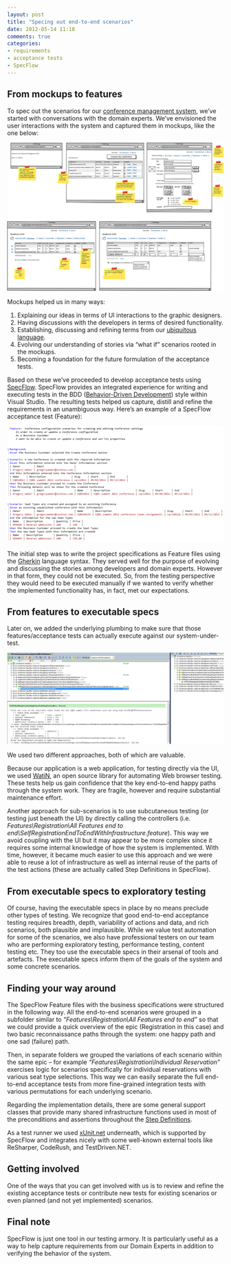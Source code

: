 ```yaml
---
layout: post
title: "Specing out end-to-end scenarios"
date: 2012-05-14 11:18
comments: true
categories: 
- requirements
- acceptance tests
- SpecFlow
---
```


## From mockups to features 
To spec out the scenarios for our [conference management system](http://cqrsjourney.github.com/blog/2012/03/30/Sample-Application-Overview), we’ve started with conversations with the domain experts. We’ve envisioned the user interactions with the system and captured them in mockups, like the one below:

<img src="/images/posts/Mockup-conf-mgmt.png" alt="Conference management mockup" border="0" />

Mockups helped us in many ways:

1.	Explaining our ideas in terms of UI interactions to the graphic designers.
2.	Having discussions with the developers in terms of desired functionality.
3.	Establishing, discussing and refining terms from our [ubiquitous language](https://github.com/mspnp/cqrs-journey-wiki/wiki/Ubiquitous-language).
4.	Evolving our understanding of stories via “what if” scenarios rooted in the mockups.
5.	Becoming a foundation for the future formulation of the acceptance tests.

Based on these we’ve proceeded to develop acceptance tests using [SpecFlow](http://www.specflow.org/). SpecFlow provides an integrated experience for writing and executing tests in the BDD ([Behavior-Driven Development](http://en.wikipedia.org/wiki/Behavior_Driven_Development)) style within Visual Studio. The resulting tests helped us capture, distill and refine the requirements in an unambiguous way. Here’s an example of a SpecFlow acceptance test (Feature):

<img src="/images/posts/Feature-conf-mgmt.png" alt="Conference management Feature sample in SpecFlow" border="0" />

The initial step was to write the project specifications as Feature files using the [Gherkin](ttp://en.wikipedia.org/wiki/Behavior_Driven_Development#Application_examples_in_the_Gherkin_language) language syntax. They served well for the purpose of evolving and discussing the stories among developers and domain experts. However in that form, they could not be executed. So, from the testing perspective they would need to be executed manually if we wanted to verify whether the implemented functionality has, in fact, met our expectations.

## From features to executable specs

Later on, we added the underlying plumbing to make sure that those features/acceptance tests can actually execute against our system-under-test. 

<img src="/images/posts/Executable-specs-test-run.jpg" alt="Executable spec test run" border="0" />

We used two different approaches, both of which are valuable.

Because our application is a web application, for testing directly via the UI, we used [WatiN](http://watin.sourceforge.net), an open source library for automating Web browser testing. These tests help us gain confidence that the key end-to-end happy paths through the system work. They are fragile, however and require substantial maintenance effort.

Another approach for sub-scenarios is to use subcutaneous testing (or testing just beneath the UI) by directly calling the controllers (i.e. _Features\Registration\All Features end to end\SelfRegistrationEndToEndWithInfrastructure.feature_). This way we avoid coupling with the UI but
it may appear to be more complex since it requires some internal knowledge of how the system is implemented. With time, however, it became much easier to use this approach and we were able to reuse a lot of infrastructure as well as internal reuse of the parts of the test actions (these are actually called Step Definitions in SpecFlow).

## From executable specs to exploratory testing

Of course, having the executable specs in place by no means preclude other types of testing. We recognize that good end-to-end acceptance testing requires breadth, depth, variability of actions and data, and rich scenarios, both plausible and implausible. While we value test automation for some of the scenarios, we also have professional testers on our team who are performing exploratory testing, performance testing, content testing etc. They too use the executable specs in their arsenal of tools and artefacts. The executable specs inform them of the goals of the system and some concrete scenarios.

## Finding your way around

The SpecFlow Feature files with the business specifications were structured in the following way. All the end-to-end scenarios were grouped in a subfolder similar to _"Features\Registration\All Features end to end”_ so that we could provide a quick overview of the epic (Registration in this case) and two basic reconnaissance paths through the system: one happy path and one sad (failure) path.

Then, in separate folders we grouped the variations of each scenario within the same epic – for example _“Features\Registration\Individual Reservation”_ exercises logic for scenarios specifically for individual reservations with various seat type selections. This way we can easily separate the full end-to-end acceptance tests from more fine-grained integration tests with various permutations for each underlying scenario.

Regarding the implementation details, there are some general support classes that provide many shared infrastructure functions used in most of the preconditions and assertions throughout the [Step Definitions](https://github.com/techtalk/SpecFlow/wiki/Step-Definitions).

As a test runner we used [xUnit.net](http://xunit.codeplex.com) underneath, which is supported by SpecFlow and integrates nicely with some well-known external tools like ReSharper, CodeRush, and TestDriven.NET.

## Getting involved

One of the ways that you can get involved with us is to review and refine the existing acceptance tests or contribute new tests for existing scenarios or even planned (and not yet implemented) scenarios.

## Final note

SpecFlow is just one tool in our testing armory. It is particularly useful as a way to help capture requirements from our Domain Experts in addition to verifying the behavior of the system.

